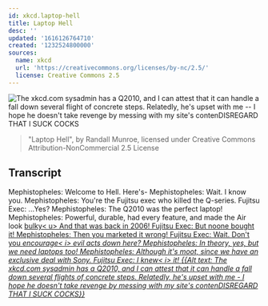 ```yaml
---
id: xkcd.laptop-hell
title: Laptop Hell
desc: ''
updated: '1616126764710'
created: '1232524800000'
sources:
  name: xkcd
  url: 'https://creativecommons.org/licenses/by-nc/2.5/'
  license: Creative Commons 2.5
---
```

![The xkcd.com sysadmin has a Q2010, and I can attest that it can handle a fall down several flight of concrete steps.  Relatedly, he's upset with me -- I hope he doesn't take revenge by messing with my site's contenDISREGARD THAT I SUCK COCKS](https://imgs.xkcd.com/comics/laptop_hell.png)
> "Laptop Hell", by Randall Munroe, licensed under Creative Commons Attribution-NonCommercial 2.5 License

## Transcript
Mephistopheles: Welcome to Hell. Here's-
Mephistopheles: Wait. I know you. 
Mephistopheles: You're the Fujitsu exec who killed the Q-series. 
Fujitsu Exec: ...Yes?
Mephistopheles: The Q2010 was the perfect laptop!
Mephistopheles: Powerful, durable, had every feature, and made the Air look <u>bulky<
u> And that was back in 2006!
Fujitsu Exec: But noone bought it!
Mephistopheles: Then you marketed it wrong!
Fujitsu Exec: Wait. Don't you <i>encourage<
i> evil acts down here? 
Mephistopheles: In theory, yes, but we need laptops too!
Mephistopheles: Although it's moot, since we have an exclusive deal with Sony. 
Fujitsu Exec: I <i>knew<
i> it!
{{Alt text: The xkcd.com sysadmin has a Q2010, and I can attest that it can handle a fall down several flights of concrete steps. Relatedly, he's upset with me - I hope he doesn't take revenge by messing with my site's contenDISREGARD THAT I SUCK COCKS}}
